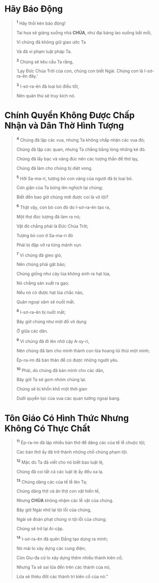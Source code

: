 # Hãy Báo Động

> <sup><b>1</b></sup> Hãy thổi kèn báo động!
>
> Tai họa sẽ giáng xuống nhà **CHÚA**, như đại bàng lao xuống bắt mồi,
>
> Vì chúng đã không giữ giao ước Ta
>
> Và đã vi phạm luật pháp Ta.
>
> <sup><b>2</b></sup> Chúng sẽ kêu cầu Ta rằng,
>
> ‘Lạy Đức Chúa Trời của con, chúng con biết Ngài. Chúng con là I-sơ-ra-ên đây.’
>
> <sup><b>3</b></sup> I-sơ-ra-ên đã loại bỏ điều tốt,
>
> Nên quân thù sẽ truy kích nó.

# Chính Quyền Không Được Chấp Nhận và Dân Thờ Hình Tượng

> <sup><b>4</b></sup> Chúng đã lập các vua, nhưng Ta không chấp nhận các vua đó;
>
> Chúng đã lập các quan, nhưng Ta chẳng bằng lòng những kẻ đó.
>
> Chúng đã lấy bạc và vàng đúc nên các tượng thần để thờ lạy,
>
> Chúng đã làm cho chúng bị diệt vong.
>
> <sup><b>5</b></sup> Hỡi Sa-ma-ri, tượng bò con vàng của ngươi đã bị loại bỏ.
>
> Cơn giận của Ta bừng lên nghịch lại chúng;
>
> Biết đến bao giờ chúng mới được coi là vô tội?
>
> <sup><b>6</b></sup> Thật vậy, con bò con đó do I-sơ-ra-ên tạo ra,
>
> Một thợ đúc tượng đã làm ra nó;
>
> Vật đó chẳng phải là Đức Chúa Trời;
>
> Tượng bò con ở Sa-ma-ri đó
>
> Phải bị đập vỡ ra từng mảnh vụn.
>
> <sup><b>7</b></sup> Vì chúng đã gieo gió,
>
> Nên chúng phải gặt bão;
>
> Chúng giống như cây lúa không sinh ra hạt lúa,
>
> Nó chẳng sản xuất ra gạo;
>
> Nếu nó có được hạt lúa chắc nào,
>
> Quân ngoại xâm sẽ nuốt mất.
>
> <sup><b>8</b></sup> I-sơ-ra-ên bị nuốt mất;
>
> Bây giờ chúng như một đồ vô dụng
>
> Ở giữa các dân.
>
> <sup><b>9</b></sup> Vì chúng đã đi lên nhờ cậy A-sy-ri,
>
> Nên chúng đã làm cho mình thành con lừa hoang lủi thủi một mình;
>
> Ép-ra-im đã bán thân để có được những người yêu.
>
> <sup><b>10</b></sup> Phải, dù chúng đã bán mình cho các dân,
>
> Bây giờ Ta sẽ gom nhóm chúng lại.
>
> Chúng sẽ bị khốn khổ một thời gian
>
> Dưới quyền lực của vua các quan tướng ngoại bang.

# Tôn Giáo Có Hình Thức Nhưng Không Có Thực Chất

> <sup><b>11</b></sup> Ép-ra-im đã lập nhiều bàn thờ để dâng các của tế lễ chuộc tội;
>
> Các bàn thờ ấy đã trở thành những chỗ chúng phạm tội.
>
> <sup><b>12</b></sup> Mặc dù Ta đã viết cho nó biết bao luật lệ,
>
> Chúng đã coi tất cả các luật lệ ấy đều xa lạ.
>
> <sup><b>13</b></sup> Chúng dâng các của tế lễ lên Ta;
>
> Chúng dâng thịt và ăn thịt con vật hiến tế,
>
> Nhưng **CHÚA** không nhậm các lễ vật của chúng.
>
> Bây giờ Ngài nhớ lại tội lỗi của chúng,
>
> Ngài sẽ đoán phạt chúng vì tội lỗi của chúng;
>
> Chúng sẽ trở lại Ai-cập.
>
> <sup><b>14</b></sup> I-sơ-ra-ên đã quên Đấng tạo dựng ra mình;
>
> Nó mải lo xây dựng các cung điện;
>
> Còn Giu-đa cứ lo xây dựng thêm nhiều thành kiên cố;
>
> Nhưng Ta sẽ sai lửa đến trên các thành của nó,
>
> Lửa sẽ thiêu đốt các thành trì kiên cố của nó.”

